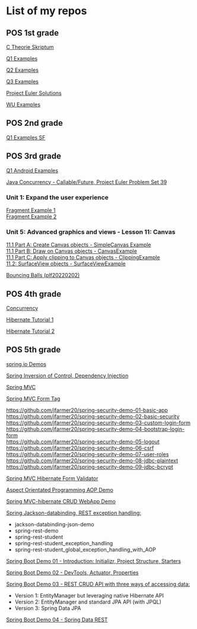 # List of my repos  

## POS 1st grade 

[C Theorie Skriptum](https://github.com/jfarmer20/1POS_C_Theorie)  

[Q1 Examples](https://github.com/jfarmer20/1POS_Q1) 

[Q2 Examples](https://github.com/jfarmer20/1POS_Q2)

[Q3 Examples](https://github.com/jfarmer20/1POS_Q3)  

[Project Euler Solutions](https://github.com/jfarmer20/project_euler)  

[WU Examples](https://github.com/jfarmer20/1POS_WU)  

## POS 2nd grade

[Q1 Examples SF](https://github.com/jfarmer20/2POS_Q1)  

## POS 3rd grade

[Q1 Android Examples](https://github.com/jfarmer20/apps_q1)  

[Java Concurrency - Callable/Future, Project Euler Problem Set 39](https://github.com/jfarmer20/pos3_ProjectEuler39)  

### Unit 1: Expand the user experience  
[Fragment Example 1](https://github.com/jfarmer20/FragmentExample1)  
[Fragment Example 2](https://github.com/jfarmer20/FragmentExample2)  

### Unit 5: Advanced graphics and views - Lesson 11: Canvas  
[11.1 Part A: Create Canvas objects - SimpleCanvas Example](https://github.com/jfarmer20/SimpleCanvas)  
[11.1 Part B: Draw on Canvas objects - CanvasExample](https://github.com/jfarmer20/CanvasExample)  
[11.1 Part C: Apply clipping to Canvas objects - ClippingExample](https://github.com/jfarmer20/ClippingExample)  
[11.2: SurfaceView objects - SurfaceViewExample](https://github.com/jfarmer20/SurfaceViewExample)  

[Bouncing Balls (plf20220202)](https://github.com/jfarmer20/Plf20220204)  

## POS 4th grade

[Concurrency](https://github.com/jfarmer20/4POS_Concurrency)  

[Hibernate Tutorial 1](https://github.com/jfarmer20/hibernate-tutorial)  

[Hibernate Tutorial 2](https://github.com/jfarmer20/hibernate-tutorial2)

## POS 5th grade  

[spring.io Demos](https://github.com/jfarmer20/5PosSpring)  

[Spring Inversion of Control, Dependency Injection](https://github.com/jfarmer20/5POSSpring5)  

[Spring MVC](https://github.com/jfarmer20/pos5-spring-mvc)  

[Spring MVC Form Tag](https://github.com/jfarmer20/spring-mvc-form-tag)  

https://github.com/jfarmer20/spring-security-demo-01-basic-app  
https://github.com/jfarmer20/spring-security-demo-02-basic-security  
https://github.com/jfarmer20/spring-security-demo-03-custom-login-form  
https://github.com/jfarmer20/spring-security-demo-04-bootstrap-login-form  
https://github.com/jfarmer20/spring-security-demo-05-logout  
https://github.com/jfarmer20/spring-security-demo-06-csrf  
https://github.com/jfarmer20/spring-security-demo-07-user-roles  
https://github.com/jfarmer20/spring-security-demo-08-jdbc-plaintext  
https://github.com/jfarmer20/spring-security-demo-09-jdbc-bcrypt  

[Spring MVC Hibernate Form Validator](https://github.com/jfarmer20/spring-mvc-form-hibernate-validator)

[Aspect Orientated Programming AOP Demo](https://github.com/jfarmer20/spring-demo-aop)

[Spring MVC-hibernate CRUD WebApp Demo](https://github.com/jfarmer20/spring-mvc-hb-crud-crm)

[Spring Jackson-databinding, REST exception handling:](https://github.com/jfarmer20/demo_spring_rest)

- jackson-databinding-json-demo
- spring-rest-demo
- spring-rest-student
- spring-rest-student_exception_handling
- spring-rest-student_global_exception_handling_with_AOP

[Spring Boot Demo 01 - Introduction: Initializr, Project Structure, Starters](https://github.com/jfarmer20/springbootdemo)

[Spring Boot Demo 02 - DevTools, Actuator, Properties](https://github.com/jfarmer20/springbootdemo02)  

[Spring Boot Demo 03 - REST CRUD API with three ways of accessing data:](https://github.com/jfarmer20/springbootdemo03)  
- Version 1: EntityManager but leveraging native Hibernate API
- Version 2: EntityManager and standard JPA API (with JPQL)
- Version 3: Spring Data JPA 

[Spring Boot Demo 04 - Spring Data REST](https://github.com/jfarmer20/datarestdemo)  


